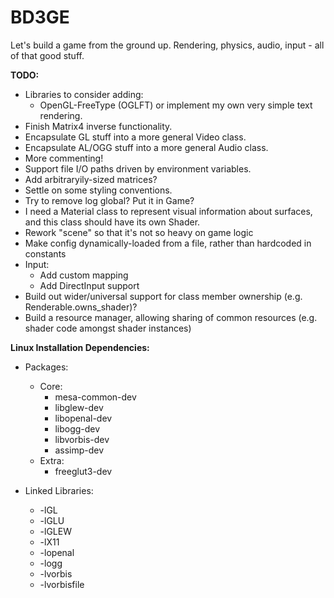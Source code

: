 BD3GE
===

Let's build a game from the ground up. Rendering, physics, audio, input - all of that good stuff.

**TODO:**

* Libraries to consider adding:
	* OpenGL-FreeType (OGLFT) or implement my own very simple text rendering.
* Finish Matrix4 inverse functionality.
* Encapsulate GL stuff into a more general Video class.
* Encapsulate AL/OGG stuff into a more general Audio class. 
* More commenting!
* Support file I/O paths driven by environment variables.
* Add arbitraryily-sized matrices?
* Settle on some styling conventions.
* Try to remove log global? Put it in Game?
* I need a Material class to represent visual information about surfaces, and this class should have its own Shader.
* Rework "scene" so that it's not so heavy on game logic
* Make config dynamically-loaded from a file, rather than hardcoded in constants
* Input:
    * Add custom mapping
	* Add DirectInput support
* Build out wider/universal support for class member ownership (e.g. Renderable.owns_shader)?
* Build a resource manager, allowing sharing of common resources (e.g. shader code amongst shader instances)

**Linux Installation Dependencies:**

* Packages:
	* Core:
		* mesa-common-dev
		* libglew-dev
		* libopenal-dev
		* libogg-dev
		* libvorbis-dev
		* assimp-dev
	* Extra:
		* freeglut3-dev

* Linked Libraries:
	* -lGL
	* -lGLU
	* -lGLEW
	* -lX11
	* -lopenal
	* -logg
	* -lvorbis
	* -lvorbisfile